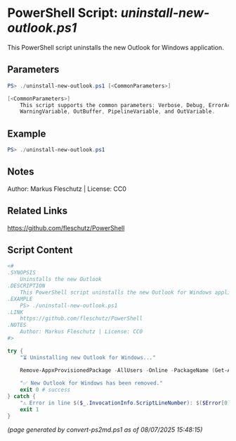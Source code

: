 PowerShell Script: *uninstall-new-outlook.ps1*
===================================

This PowerShell script uninstalls the new Outlook for Windows application.

Parameters
----------
```powershell
PS> ./uninstall-new-outlook.ps1 [<CommonParameters>]

[<CommonParameters>]
    This script supports the common parameters: Verbose, Debug, ErrorAction, ErrorVariable, WarningAction, 
    WarningVariable, OutBuffer, PipelineVariable, and OutVariable.
```

Example
-------
```powershell
PS> ./uninstall-new-outlook.ps1

```

Notes
-----
Author: Markus Fleschutz | License: CC0

Related Links
-------------
https://github.com/fleschutz/PowerShell

Script Content
--------------
```powershell
<#
.SYNOPSIS
	Uninstalls the new Outlook
.DESCRIPTION
	This PowerShell script uninstalls the new Outlook for Windows application.
.EXAMPLE
	PS> ./uninstall-new-outlook.ps1
.LINK
	https://github.com/fleschutz/PowerShell
.NOTES
	Author: Markus Fleschutz | License: CC0
#>

try {
	"⏳ Uninstalling new Outlook for Windows..."

	Remove-AppxProvisionedPackage -AllUsers -Online -PackageName (Get-AppxPackage Microsoft.OutlookForWindows).PackageFullName
	
	"✅ New Outlook for Windows has been removed."
	exit 0 # success
} catch {
	"⚠️ Error in line $($_.InvocationInfo.ScriptLineNumber): $($Error[0])"
	exit 1
}
```

*(page generated by convert-ps2md.ps1 as of 08/07/2025 15:48:15)*
